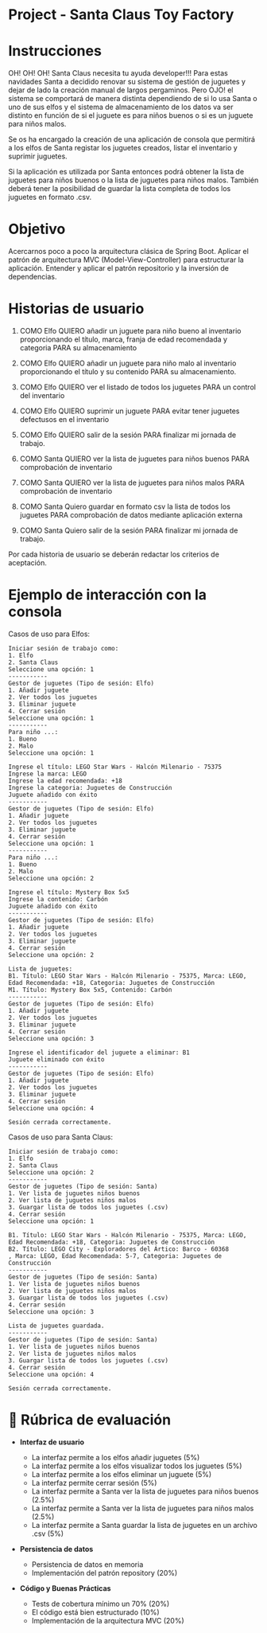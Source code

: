 # Project - Santa Claus Toy Factory

# Instrucciones
OH! OH! OH! Santa Claus necesita tu ayuda developer!!! Para estas navidades Santa a decidido renovar su sistema de gestión de juguetes y dejar de lado la creación manual de largos pergaminos. Pero OJO! el sistema se comportará de manera distinta dependiendo de si lo usa Santa o uno de sus elfos y el sistema de almacenamiento de los datos va ser distinto en función de si el juguete es para niños buenos o si es un juguete para niños malos.

Se os ha encargado la creación de una aplicación de consola que permitirá a los elfos de Santa registar los juguetes creados, listar el inventario y suprimir juguetes.

Si la aplicación es utilizada por Santa entonces podrá obtener la lista de juguetes para niños buenos o la lista de juguetes para niños malos. También deberá tener la posibilidad de guardar la lista completa de todos los juguetes en formato .csv.

# Objetivo
Acercarnos poco a poco la arquitectura clásica de Spring Boot. Aplicar el patrón de arquitectura MVC (Model-View-Controller) para estructurar la aplicación. Entender y aplicar el patrón repositorio y la inversión de dependencias.

# Historias de usuario
1. COMO Elfo QUIERO añadir un juguete para niño bueno al inventario proporcionando el título, marca, franja de edad recomendada y categoria PARA su almacenamiento 

2. COMO Elfo QUIERO añadir un juguete para niño malo al inventario proporcionando el título y su contenido PARA su almacenamiento.

2. COMO Elfo QUIERO ver el listado de todos los juguetes PARA un control del inventario

3. COMO Elfo QUIERO suprimir un juguete PARA evitar tener juguetes defectusos en el inventario

4. COMO Elfo QUIERO salir de la sesión PARA finalizar mi jornada de trabajo.

5. COMO Santa QUIERO ver la lista de juguetes para niños buenos PARA comprobación de inventario

6. COMO Santa QUIERO ver la lista de juguetes para niños malos PARA comprobación de inventario

7. COMO Santa Quiero guardar en formato csv la lista de todos los juguetes PARA comprobación de datos mediante aplicación externa

8. COMO Santa Quiero salir de la sesión PARA finalizar mi jornada de trabajo.

Por cada historia de usuario se deberán redactar los criterios de aceptación.

# Ejemplo de interacción con la consola
Casos de uso para Elfos:

```
Iniciar sesión de trabajo como:
1. Elfo
2. Santa Claus
Seleccione una opción: 1
-----------
Gestor de juguetes (Tipo de sesión: Elfo)
1. Añadir juguete
2. Ver todos los juguetes
3. Eliminar juguete
4. Cerrar sesión
Seleccione una opción: 1
-----------
Para niño ...:
1. Bueno
2. Malo
Seleccione una opción: 1

Ingrese el título: LEGO Star Wars - Halcón Milenario - 75375
Ingrese la marca: LEGO
Ingrese la edad recomendada: +18
Ingrese la categoria: Juguetes de Construcción
Juguete añadido con éxito
-----------
Gestor de juguetes (Tipo de sesión: Elfo)
1. Añadir juguete
2. Ver todos los juguetes
3. Eliminar juguete
4. Cerrar sesión
Seleccione una opción: 1
-----------
Para niño ...:
1. Bueno
2. Malo
Seleccione una opción: 2

Ingrese el título: Mystery Box 5x5
Ingrese la contenido: Carbón
Juguete añadido con éxito
-----------
Gestor de juguetes (Tipo de sesión: Elfo)
1. Añadir juguete
2. Ver todos los juguetes
3. Eliminar juguete
4. Cerrar sesión
Seleccione una opción: 2

Lista de juguetes:
B1. Título: LEGO Star Wars - Halcón Milenario - 75375, Marca: LEGO, Edad Recomendada: +18, Categoria: Juguetes de Construcción
M1. Título: Mystery Box 5x5, Contenido: Carbón
-----------
Gestor de juguetes (Tipo de sesión: Elfo)
1. Añadir juguete
2. Ver todos los juguetes
3. Eliminar juguete
4. Cerrar sesión
Seleccione una opción: 3

Ingrese el identificador del juguete a eliminar: B1
Juguete eliminado con éxito
-----------
Gestor de juguetes (Tipo de sesión: Elfo)
1. Añadir juguete
2. Ver todos los juguetes
3. Eliminar juguete
4. Cerrar sesión
Seleccione una opción: 4

Sesión cerrada correctamente.
```

Casos de uso para Santa Claus:
```
Iniciar sesión de trabajo como:
1. Elfo
2. Santa Claus
Seleccione una opción: 2
-----------
Gestor de juguetes (Tipo de sesión: Santa)
1. Ver lista de juguetes niños buenos
2. Ver lista de juguetes niños malos
3. Guargar lista de todos los juguetes (.csv)
4. Cerrar sesión
Seleccione una opción: 1

B1. Título: LEGO Star Wars - Halcón Milenario - 75375, Marca: LEGO, Edad Recomendada: +18, Categoria: Juguetes de Construcción
B2. Título: LEGO City - Exploradores del Ártico: Barco - 60368
, Marca: LEGO, Edad Recomendada: 5-7, Categoria: Juguetes de Construcción
-----------
Gestor de juguetes (Tipo de sesión: Santa)
1. Ver lista de juguetes niños buenos
2. Ver lista de juguetes niños malos
3. Guargar lista de todos los juguetes (.csv)
4. Cerrar sesión
Seleccione una opción: 3

Lista de juguetes guardada.
-----------
Gestor de juguetes (Tipo de sesión: Santa)
1. Ver lista de juguetes niños buenos
2. Ver lista de juguetes niños malos
3. Guargar lista de todos los juguetes (.csv)
4. Cerrar sesión
Seleccione una opción: 4

Sesión cerrada correctamente.
```

# 🏁 Rúbrica de evaluación
- <strong>Interfaz de usuario</strong>
    - La interfaz permite a los elfos añadir juguetes (5%)
    - La interfaz permite a los elfos visualizar todos los juguetes (5%)
    - La interfaz permite a los elfos eliminar un juguete (5%)
    - La interfaz permite cerrar sesión (5%)
    - La interfaz permite a Santa ver la lista de juguetes para niños buenos (2.5%)
    - La interfaz permite a Santa ver la lista de juguetes para niños malos (2.5%)
    - La interfaz permite a Santa guardar la lista de juguetes en un archivo .csv (5%)

- <strong>Persistencia de datos</strong>
    - Persistencia de datos en memoria
    - Implementación del patrón repository (20%)

- <strong>Código y Buenas Prácticas</strong>
    - Tests de cobertura mínimo un 70% (20%)
    - El código está bien estructurado (10%)
    - Implementación de la arquitectura MVC (20%)


